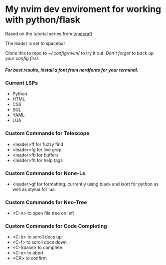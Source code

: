 # My nvim dev enviroment for working with python/flask
Based on the tutorial series from [typecraft](https://www.youtube.com/watch?v=zHTeCSVAFNY&list=PLsz00TDipIffreIaUNk64KxTIkQaGguqn)

The leader is set to spacebar

Clone this to repo to *~/.config/nvim/* to try it out. *Don't forget to back up your config first.*

##### For best results, install a font from nerdfonts for your terminal. 

### Current LSPs
- Python
- HTML
- CSS
- SQL
- YAML
- LUA

### Custom Commands for Telescope 
- \<leader\>ff for fuzzy find
- \<leader\>fg for live grep
- \<leader\>fb for buffers
- \<leader\>fh for help tags

### Custom Commands for None-Ls
- \<leader\>gf for formatting, currently using black and isort for python as well as stylua for lua.

### Custom Commands for Neo-Tree
- \<C-n\> to open file tree on left

### Custom Commands for Code Completing
- \<C-b\> to scroll docs up
- \<C-f\> to scroll docs down
- \<C-Space\> to complete
- \<C-e\> to abort
- \<CR\> to confirm
